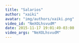 ```yaml
---
title: "Salarios"
author: "xaiki"
avatar: "img/authors/xaiki.png"
video_id: "NeXOLhsvudM"
date: 2015-11-17 19:01:49-03:00
video_args: "NeXOLhsvudM"
---
```

